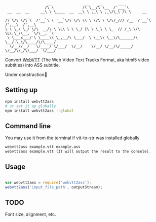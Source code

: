 ﻿```
                   __               __    __       ___                              
                  /\ \             /\ \__/\ \__  /'___`\                            
 __  __  __     __\ \ \____  __  __\ \ ,_\ \ ,_\/\_\ /\ \     __      ____    ____  
/\ \/\ \/\ \  /'__`\ \ '__`\/\ \/\ \\ \ \/\ \ \/\/_/// /__  /'__`\   /',__\  /',__\ 
\ \ \_/ \_/ \/\  __/\ \ \L\ \ \ \_/ |\ \ \_\ \ \_  // /_\ \/\ \L\.\_/\__, `\/\__, `\
 \ \___x___/'\ \____\\ \_,__/\ \___/  \ \__\\ \__\/\______/\ \__/.\_\/\____/\/\____/
  \/__//__/   \/____/ \/___/  \/__/    \/__/ \/__/\/_____/  \/__/\/_/\/___/  \/___/ 
```

Convert [WebVTT](http://dev.w3.org/html5/webvtt/) (The Web Video Text Tracks Format, aka html5 video subtitles) into ASS subtitle.

Under constraction🚧

## Setting up

```bash
npm install webvtt2ass
# or set it up globally
npm install webvtt2ass --global
```

## Command line

You may use it from the terminal if vtt-to-str was installed globally

```bash
webvtt2ass example.vtt example.ass
webvtt2ass example.vtt (It will output the result to the console).
```

## Usage

```js

var webvtt2ass = require('webvtt2ass');
webvtt2ass('input_file_path', outputStream);
```

## TODO

Font size, alignment, etc.